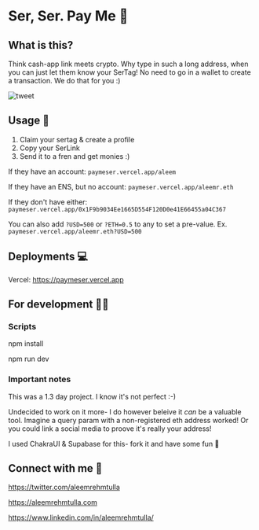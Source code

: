# Ser, Ser. Pay Me 🙏

## What is this?

Think cash-app link meets crypto. Why type in such a long address, when you can just let them know your SerTag! No need to go in a wallet to create a transaction. We do that for you :) 

![tweet](https://paymeser.vercel.app/img/demo.gif)

## Usage 🤝

1. Claim your sertag & create a profile
2. Copy your SerLink
3. Send it to a fren and get monies :)

If they have an account: `paymeser.vercel.app/aleem`

If they have an ENS, but no account: `paymeser.vercel.app/aleemr.eth`

If they don't have either: `paymeser.vercel.app/0x1F9b9034Ee1665D554F120D0e41E66455a04C367`

You can also add `?USD=500` or `?ETH=0.5` to any to set a pre-value. Ex. `paymeser.vercel.app/aleemr.eth?USD=500`

## Deployments 💻

Vercel: https://paymeser.vercel.app

## For development 🧑‍💻

### Scripts

npm install

npm run dev


### Important notes

This was a 1.3 day project. I know it's not perfect :-)

Undecided to work on it more- I do however beleive it *can* be a valuable tool. Imagine a query param with a non-registered eth address worked! Or you could link a social media to proove it's really your address!

I used ChakraUI & Supabase for this- fork it and have some fun 🍴



## Connect with me 🤗

https://twitter.com/aleemrehmtulla

https://aleemrehmtulla.com

https://www.linkedin.com/in/aleemrehmtulla/
